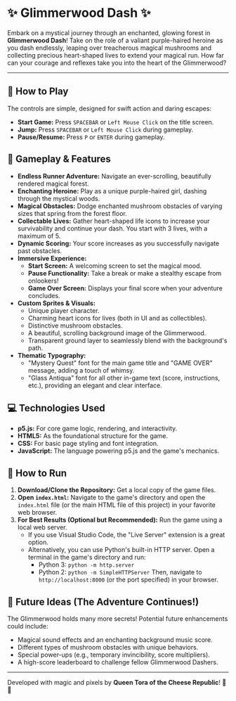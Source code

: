 # ✨ Glimmerwood Dash ✨

Embark on a mystical journey through an enchanted, glowing forest in **Glimmerwood Dash**! Take on the role of a valiant purple-haired heroine as you dash endlessly, leaping over treacherous magical mushrooms and collecting precious heart-shaped lives to extend your magical run. How far can your courage and reflexes take you into the heart of the Glimmerwood?

---

## 📜 How to Play

The controls are simple, designed for swift action and daring escapes:

* **Start Game:** Press `SPACEBAR` or `Left Mouse Click` on the title screen.
* **Jump:** Press `SPACEBAR` or `Left Mouse Click` during gameplay.
* **Pause/Resume:** Press `P` or `ENTER` during gameplay.

## 🍄 Gameplay & Features

* **Endless Runner Adventure:** Navigate an ever-scrolling, beautifully rendered magical forest.
* **Enchanting Heroine:** Play as a unique purple-haired girl, dashing through the mystical woods.
* **Magical Obstacles:** Dodge enchanted mushroom obstacles of varying sizes that spring from the forest floor.
* **Collectable Lives:** Gather heart-shaped life icons to increase your survivability and continue your dash. You start with 3 lives, with a maximum of 5.
* **Dynamic Scoring:** Your score increases as you successfully navigate past obstacles.
* **Immersive Experience:**
    * **Start Screen:** A welcoming screen to set the magical mood.
    * **Pause Functionality:** Take a break or make a stealthy escape from onlookers!
    * **Game Over Screen:** Displays your final score when your adventure concludes.
* **Custom Sprites & Visuals:**
    * Unique player character.
    * Charming heart icons for lives (both in UI and as collectibles).
    * Distinctive mushroom obstacles.
    * A beautiful, scrolling background image of the Glimmerwood.
    * Transparent ground layer to seamlessly blend with the background's path.
* **Thematic Typography:**
    * "Mystery Quest" font for the main game title and "GAME OVER" message, adding a touch of whimsy.
    * "Glass Antiqua" font for all other in-game text (score, instructions, etc.), providing an elegant and clear interface.

## 💻 Technologies Used

* **p5.js:** For core game logic, rendering, and interactivity.
* **HTML5:** As the foundational structure for the game.
* **CSS:** For basic page styling and font integration.
* **JavaScript:** The language powering p5.js and the game's mechanics.

## 🚀 How to Run

1.  **Download/Clone the Repository:** Get a local copy of the game files.
2.  **Open `index.html`:** Navigate to the game's directory and open the `index.html` file (or the main HTML file of this project) in your favorite web browser.
3.  **For Best Results (Optional but Recommended):** Run the game using a local web server.
    * If you use Visual Studio Code, the "Live Server" extension is a great option.
    * Alternatively, you can use Python's built-in HTTP server. Open a terminal in the game's directory and run:
        * Python 3: `python -m http.server`
        * Python 2: `python -m SimpleHTTPServer`
        Then, navigate to `http://localhost:8000` (or the port specified) in your browser.

## 🌟 Future Ideas (The Adventure Continues!)

The Glimmerwood holds many more secrets! Potential future enhancements could include:

* Magical sound effects and an enchanting background music score.
* Different types of mushroom obstacles with unique behaviors.
* Special power-ups (e.g., temporary invincibility, score multipliers).
* A high-score leaderboard to challenge fellow Glimmerwood Dashers.

---

Developed with magic and pixels by **Queen Tora of the Cheese Republic**! 👑🧀
